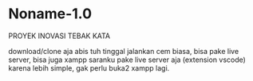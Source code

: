 # Noname-1.0

PROYEK INOVASI TEBAK KATA

download/clone aja abis tuh tinggal jalankan cem biasa, bisa pake live server, bisa juga xampp
saranku pake live server aja (extension vscode) karena lebih simple, gak perlu buka2 xampp lagi.
